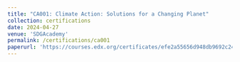 ```yaml
---
title: "CA001: Climate Action: Solutions for a Changing Planet"
collection: certifications
date: 2024-04-27	
venue: 'SDGAcademy'
permalink: /certifications/ca001
paperurl: 'https://courses.edx.org/certificates/efe2a55656d948db9692c246c33df5e7'
---
```

